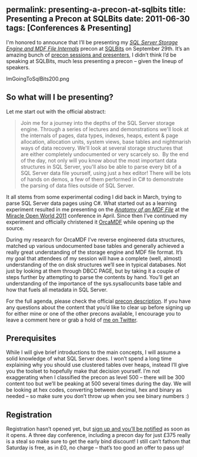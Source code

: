 permalink: presenting-a-precon-at-sqlbits
title: Presenting a Precon at SQLBits
date: 2011-06-30
tags: [Conferences & Presenting]
---
I'm honored to announce that I’ll be presenting my *[SQL Server Storage Engine and MDF File Internals](http://sqlbits.com/information/Event9/SQL_Server_Storage_Engine_and_MDF_File_Internals/TrainingDetails.aspx)* precon at [SQLBits](http://sqlbits.com/) on September 29th. It’s an amazing bunch of [precon sessions and presenters](http://sqlbits.com/information/TrainingDay.aspx), I didn’t think I’d be speaking at SQLBits, much less presenting a precon – given the lineup of speakers.

<!-- more -->

ImGoingToSqlBits200.png

## So what will I be presenting?

Let me start out with the official abstract:

> Join me for a journey into the depths of the SQL Server storage engine. Through a series of lectures and demonstrations we'll look at the internals of pages, data types, indexes, heaps, extent & page allocation, allocation units, system views, base tables and nightmarish ways of data recovery. We'll look at several storage structures that are either completely undocumented or very scarcely so.  By the end of the day, not only will you know about the most important data structures in SQL Server, you'll also be able to parse every bit of a SQL Server data file yourself, using just a hex editor! There will be lots of hands on demos, a few of them performed in C# to demonstrate the parsing of data files outside of SQL Server.

It all stems from some experimental coding I did back in March, trying to parse SQL Server data pages using C#. What started out as a learning experiment resulted in me presenting on the *[Anatomy of an MDF File](http://mow2011.dk/speakers/mark-s-rasmussen.aspx)* at the [Miracle Open World 2011](http://mow2011.dk/mow2011.aspx) conference in April. Since then I’ve continued my experiment and officially christened it [OrcaMDF](https://github.com/improvedk/OrcaMDF) while opening up the source.

During my research for OrcaMDF I’ve reverse engineered data structures, matched up various undocumented base tables and generally achieved a really great understanding of the storage engine and MDF file format. It’s my goal that attendees of my session will have a complete (well, almost) understanding of the on disk structures we’ll see in typical databases. Not just by looking at them through DBCC PAGE, but by taking it a couple of steps further by attempting to parse the contents by hand. You’ll get an understanding of the importance of the sys.sysallocunits base table and how that fuels all metadata in SQL Server.

For the full agenda, please check the official [precon description](http://sqlbits.com/information/Event9/SQL_Server_Storage_Engine_and_MDF_File_Internals/TrainingDetails.aspx). If you have any questions about the content that you’d like to clear up before signing up for either mine or one of the other precons available, I encourage you to leave a comment here or grab a hold of [me on Twitter](http://twitter.com/#!/improvedk).

## Prerequisites

While I will give brief introductions to the main concepts, I will assume a solid knowledge of what SQL Server does. I won’t spend a long time explaining why you should use clustered tables over heaps, instead I’ll give you the toolset to hopefully make that decision yourself. I’m not exaggerating when I classified the precon as level 500 – there will be 300 content too but we’ll be peaking at 500 several times during the day. We will be looking at hex codes, converting between decimal, hex and binary as needed – so make sure you don’t throw up when you see binary numbers :)

## Registration

Registration hasn’t opened yet, but [sign up and you’ll be notified](http://www.sqlbits.com/information/Pricing.aspx) as soon as it opens. A three day conference, including a precon day for just £375 really is a steal so make sure to get the early bind discount! I still can’t fathom that Saturday is free, as in £0, no charge – that’s too good an offer to pass up!
